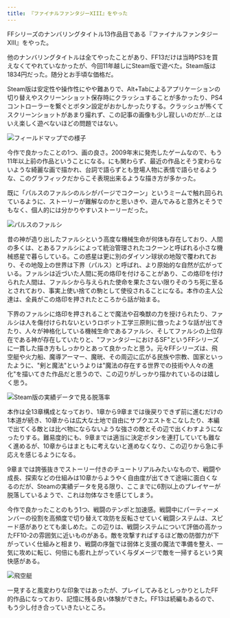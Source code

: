 ```yaml
---
title: 『ファイナルファンタジーXIII』をやった
---
```


FFシリーズのナンバリングタイトル13作品目である『ファイナルファンタジーXIII』をやった。

他のナンバリングタイトルは全てやったことがあり、FF13だけは当時PS3を買えなくてやれていなかったが、今回11年越しにSteam版で遊べた。Steam版は1834円だった。随分とお手頃な価格だ。

Steam版は安定性や操作性にやや難ありで、Alt+Tabによるアプリケーションの切り替えやスクリーンショット保存時にクラッシュすることが多かったり、PS4コントローラーを繋ぐとボタン設定がおかしかったりする。クラッシュが怖くてスクリーンショットがあまり撮れず、この記事の画像も少し寂しいのだが…とはいえ楽しく遊べないほどの問題ではない。

![](https://i.imgur.com/B2FJFel.jpg "フィールドマップでの様子")

今作で良かったことの1つ、画の良さ。2009年末に発売したゲームなので、もう11年以上前の作品ということになる。にも関わらず、最近の作品とそう変わらないような綺麗な画で描かれ、台詞で語らずとも登場人物に表情で語らせるような、このグラフィックだからこそ表現出来るような描き方が多かった。

既に「パルスのファルシのルシがパージでコクーン」というミームで触れ回られているように、ストーリーが難解なのかと思いきや、遊んでみると意外とそうでもなく、個人的には分かりやすいストーリーだった。

![](https://i.imgur.com/W6IViVwh.jpg "パルスのファルシ")

昔の神が造り出したファルシという高度な機械生命が何体も存在しており、人間の多くは、とあるファルシによって統治管理されたコクーンと呼ばれる小さな機械惑星で暮らしている。この惑星は更に別のダイソン球状の地殻で覆われており、その地殻上の世界は下界（パルス）と呼ばれ、より原始的な自然が広がっている。ファルシは近づいた人間に死の烙印を付けることがあり、この烙印を付けられた人間は、ファルシから与えられた使命を果たさない限りそのうち死に至るとされており、事実上使い捨ての駒として使役されることになる。本作の主人公達は、全員がこの烙印を押されたところから話が始まる。

下界のファルシに烙印を押されることで魔法や召喚獣の力を授けられたり、ファルシは人を傷付けられないというロボット工学三原則に倣ったような話が出てきたり、人々が神格化している機械生命であるファルシ、そしてファルシの上位存在である神が存在していたりと、"ファンタジーにおけるSF"というFFシリーズに一貫した描き方もしっかりとあって良かったと思う。元々FFシリーズは、飛空艇や火力船、魔導アーマー、魔晄、その周辺に広がる民族や宗教、国家といったように、"剣と魔法"というよりは"魔法の存在する世界での技術や人々の進化"を描いてきた作品だと思うので、この辺りがしっかり描かれているのは嬉しく思う。

![](https://i.imgur.com/O9PmWJ6h.png "Steam版の実績データで見る脱落率")

本作は全13章構成となっており、1章から9章までは後戻りできず前に進むだけの1本道が続き、10章からは広大な土地で自由にサブクエストをこなしたり、本編で出てくる敵とは比べ物にならないような強さの敵とその辺で出くわすようになったりする。難易度的にも、9章までは適当に決定ボタンを連打していても難なく進めるが、10章からはまともに考えないと進めなくなり、この辺りから急に手応えを感じるようになる。

9章までは誇張抜きでストーリー付きのチュートリアルみたいなもので、戦闘や成長、探索などの仕組みは10章からようやく自由度が出てきて途端に面白くなるのだが、Steamの実績データを見る限り、ここまでに6割以上のプレイヤーが脱落しているようで、これは勿体なさを感じてしまう。

今作で良かったことのもう1つ、戦闘のテンポと加速感。戦闘中にパーティーメンバーの役割を高頻度で切り替えて攻防を反転させていく戦闘システムは、スピード感がありとても楽しめた。この辺りは、戦闘システムについて評価の高かったFF10-2の雰囲気に近いものがある。敵を攻撃すればするほど敵の防御力が下がっていく仕組みと相まり、戦闘の序盤では弱体と支援の魔法で準備を整え、一気に攻めに転じ、何倍にも膨れ上がっていく与ダメージで敵を一掃するという爽快感がある。

![](https://i.imgur.com/E4sgra8h.jpg "飛空艇")

一見すると風変わりな印象ではあったが、プレイしてみるとしっかりとしたFF的作品になっており、記憶に残る良い体験ができた。FF13は続編もあるので、もう少し付き合っていきたいところ。
